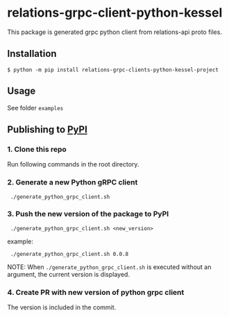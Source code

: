 # relations-grpc-client-python-kessel

This package is generated grpc python client from relations-api proto files.

## Installation

```shell
$ python -m pip install relations-grpc-clients-python-kessel-project
```


## Usage

See folder `examples`

## Publishing to [PyPI](https://pypi.org/project/relations-grpc-clients-python-kessel-project/)

### 1. Clone this repo
Run following commands in the root directory.

### 2. Generate a new Python gRPC client

```
 ./generate_python_grpc_client.sh
```
### 3. Push the new version of the package to PyPI

```
 ./generate_python_grpc_client.sh <new_version>
```
example:
```
 ./generate_python_grpc_client.sh 0.0.8
```

NOTE: When `./generate_python_grpc_client.sh` is executed without an argument, the current version is displayed.

### 4. Create PR with new version of python grpc client
The version is included in the commit.